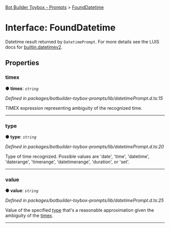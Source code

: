 [Bot Builder Toybox - Prompts](../README.md) > [FoundDatetime](../interfaces/botbuilder_toybox_prompts.founddatetime.md)



# Interface: FoundDatetime


Datetime result returned by `DatetimePrompt`. For more details see the LUIS docs for [builtin.datetimev2](https://docs.microsoft.com/en-us/azure/cognitive-services/luis/luis-reference-prebuilt-entities#builtindatetimev2).


## Properties
<a id="timex"></a>

###  timex

**●  timex**:  *`string`* 

*Defined in packages/botbuilder-toybox-prompts/lib/datetimePrompt.d.ts:15*



TIMEX expression representing ambiguity of the recognized time.




___

<a id="type"></a>

###  type

**●  type**:  *`string`* 

*Defined in packages/botbuilder-toybox-prompts/lib/datetimePrompt.d.ts:20*



Type of time recognized. Possible values are 'date', 'time', 'datetime', 'daterange', 'timerange', 'datetimerange', 'duration', or 'set'.




___

<a id="value"></a>

###  value

**●  value**:  *`string`* 

*Defined in packages/botbuilder-toybox-prompts/lib/datetimePrompt.d.ts:25*



Value of the specified [type](#type) that's a reasonable approximation given the ambiguity of the [timex](#timex).




___


